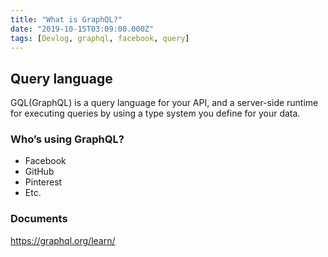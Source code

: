 ```yaml
---
title: "What is GraphQL?"
date: "2019-10-15T03:09:00.000Z"
tags: [Devlog, graphql, facebook, query]
---
```


## Query language

GQL(GraphQL) is a query language for your API, and a server-side runtime for executing queries by using a type system you define for your data.

### Who’s using GraphQL?

- Facebook
- GitHub
- Pinterest
- Etc.

### Documents

https://graphql.org/learn/
